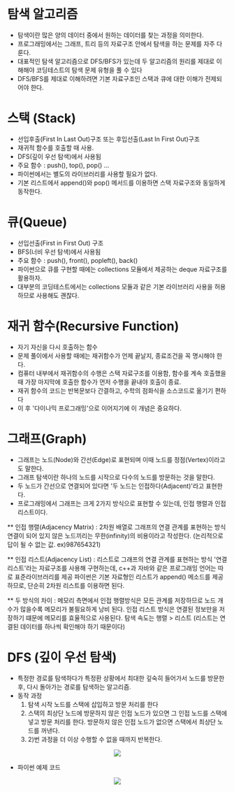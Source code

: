 # 탐색 알고리즘
  - 탐색이란 많은 양의 데이터 중에서 원하는 데이터를 찾는 과정을 의미한다.
  - 프로그래밍에서는 그래프, 트리 등의 자료구조 안에서 탐색을 하는 문제를 자주 다룬다.
  - 대표적인 탐색 알고리즘으로 DFS/BFS가 있는데 두 알고리즘의 원리를 제대로 이해해야 코딩테스트의 탐색 문제 유형을 풀 수 있다
  - DFS/BFS를 제대로 이해하려면 기본 자료구조인 스택과 큐에 대한 이해가 전제되어야 한다.

# 스택 (Stack)
  - 선입후출(First In Last Out)구조 또는 후입선출(Last In First Out)구조
  - 재귀적 함수를 호출할 때 사용.
  - DFS(깊이 우선 탐색)에서 사용됨
  - 주요 함수 : push(), top(), pop() ...
  - 파이썬에서는 별도의 라이브러리를 사용할 필요가 없다.
  - 기본 리스트에서 append()와 pop() 메서드를 이용하면 스택 자료구조와 동일하게 동작한다.

# 큐(Queue)
  - 선입선출(First in First Out) 구조
  - BFS(너비 우선 탐색)에서 사용됨
  - 주요 함수 : push(), front(), popleft(), back()
  - 파이썬으로 큐를 구현할 때에는 collections 모듈에서 제공하는 deque 자료구조를 활용하자.
  - 대부분의 코딩테스트에서는 collections 모듈과 같은 기본 라이브러리 사용을 허용하므로 사용해도 괜찮다.

# 재귀 함수(Recursive Function)
  - 자기 자신을 다시 호출하는 함수
  - 문제 풀이에서 사용할 때에는 재귀함수가 언제 끝날지, 종료조건을 꼭 명시해야 한다.
  - 컴퓨터 내부에서 재귀함수의 수행은 스택 자료구조를 이용함, 함수를 계속 호출했을 때 가장 마지막에 호출한 함수가 먼저 수행을 끝내야 호출이 종료.
  - 재귀 함수의 코드는 반복문보다 간결하고, 수학의 점화식을 소스코드로 옮기기 편하다
  - 이 후 '다이나믹 프로그래밍'으로 이어지기에 이 개념은 중요하다.

# 그래프(Graph)
  - 그래프는 노드(Node)와 간선(Edge)로 표현되며 이때 노드를 정점(Vertex)이라고도 말한다.
  - 그래프 탐색이란 하나의 노드를 시작으로 다수의 노드를 방문하는 것을 말한다.
  - 두 노드가 간선으로 연결되어 있다면 '두 노드는 인접하다(Adjacent)'라고 표현한다.
  - 프로그래밍에서 그래프는 크게 2가지 방식으로 표현할 수 있는데, 인접 행렬과 인접 리스트이다.

** 인접 행렬(Adjacency Matrix) : 2차원 배열로 그래프의 연결 관계를 표현하는 방식
                                연결이 되어 있지 않은 노드끼리는 무한(infinity)의 비용이라고 작성한다. (논리적으로 답이 될 수 없는 값. ex)987654321)

** 인접 리스트(Adjacency List) : 리스트로 그래프의 연결 관계를 표현하는 방식
                                '연결 리스트'라는 자료구조를 사용해 구현하는데, c++과 자바와 같은 프로그래밍 언어는 따로 표준라이브러리를 제공
                                파이썬은 기본 자료형인 리스트가 append() 메소드를 제공하므로, 단순히 2차원 리스트를 이용하면 된다.
                                
** 두 방식의 차이 : 메모리 측면에서 인접 행렬방식은 모든 관계를 저장하므로 노드 개수가 많을수록 메모리가 불필요하게 낭비 된다.
                  인접 리스트 방식은 연결된 정보만을 저장하기 떄문에 메모리를 효율적으로 사용된다.
                  탐색 속도는 행렬 > 리스트 (리스트는 연결된 데이터를 하나씩 확인해야 하기 때문이다)
                  
 # DFS (깊이 우선 탐색)
  - 특정한 경로를 탐색하다가 특정환 상황에서 최대한 깊숙히 들어가서 노드를 방문한 후, 다시 돌아가는 경로를 탐색하는 알고리즘.
  - 동작 과정
    1) 탐색 시작 노드를 스택에 삽입하고 방문 처리를 한다
    2) 스택의 최상단 노드에 방문하지 않은 인접 노드가 있으면 그 인접 노드를 스택에 넣고 방문 처리를 한다. 
       방문하지 않은 인접 노드가 없으면 스택에서 최상단 노드를 꺼낸다.
    3) 2)번 과정을 더 이상 수행할 수 없을 때까지 반복한다.
 
 <p align="center">
 <img src="https://user-images.githubusercontent.com/80745897/151333894-fc197c75-d560-4100-a1f8-d782a371e675.gif">
  </p>

  - 파이썬 예제 코드
 <p align="center">
 <img src="https://user-images.githubusercontent.com/80745897/151337012-0e0b9826-af25-41f5-9a65-d2d8b52d56ad.PNG">
  </p> 
